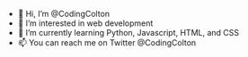 - 👋 Hi, I’m @CodingColton
- 👀 I’m interested in web development
- 🌱 I’m currently learning Python, Javascript, HTML, and CSS
- 📫 You can reach me on Twitter @CodingColton

<!---
CodingColton/CodingColton is a ✨ special ✨ repository because its `README.md` (this file) appears on your GitHub profile.
You can click the Preview link to take a look at your changes.
--->
